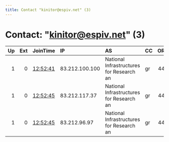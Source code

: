 ```yaml
---
title: Contact "kinitor@espiv.net" (3)
---
```


# Contact: "kinitor@espiv.net" (3)

|   Up |   Ext | JoinTime                                                                                              | IP             | AS                                       | CC   |   ORp |   Dirp | OS    | Version   | Nickname      |   eFamMembers |
|-----:|------:|:------------------------------------------------------------------------------------------------------|:---------------|:-----------------------------------------|:-----|------:|-------:|:------|:----------|:--------------|--------------:|
|    1 |     0 | [12:52:41](https://nusenu.github.io/OrNetStats/w/relay/80F9D9B869020AFFC616DD7BEBFA9F065EFA55AB.html) | 83.212.100.100 | National Infrastructures for Research an | gr   |   443 |      0 | Linux | 0.4.7.10  | okeanosrelay3 |             3 |
|    1 |     0 | [12:52:45](https://nusenu.github.io/OrNetStats/w/relay/8128235ECB975FDA82ABBB16BCE438B49F819325.html) | 83.212.117.37  | National Infrastructures for Research an | gr   |   443 |      0 | Linux | 0.4.7.10  | okeanosrelay2 |             3 |
|    1 |     0 | [12:52:45](https://nusenu.github.io/OrNetStats/w/relay/BE09D5F931C9240CE5369861CD67A1F66A636C76.html) | 83.212.96.97   | National Infrastructures for Research an | gr   |   443 |      0 | Linux | 0.4.7.10  | okeanosrelay1 |             3 |
